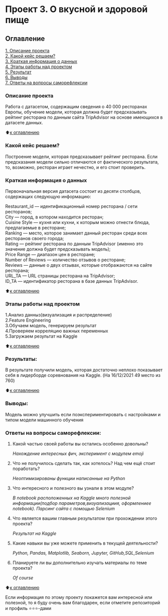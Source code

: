 # Проект 3. О вкусной и здоровой пище

## Оглавление  
[1. Описание проекта](README.md#Описание-проекта)    
[2. Какой кейс решаем?](README.md#Какой-кейс-решаем)  
[3. Краткая информация о данных](README.md#Краткая-информация-о-данных)  
[4. Этапы работы над проектом](README.md#Этапы-работы-над-проектом)  
[5. Результат](README.md#Результаты)    
[6. Выводы](README.md#Выводы)  
[7. Ответы на вопросы саморефлексии](README.md#Ответы-на-вопросы-саморефлексии)

### Описание проекта    
Работа с датасетом, содержащим сведения о 40 000 ресторанах Европы, обучение модели, которая должна будет предсказывать рейтинг ресторана по данным сайта TripAdvisor на основе имеющихся в датасете данных.

:arrow_up:[к оглавлению](README.md#Оглавление)


### Какой кейс решаем? 
Построение модели, которая предсказывает рейтинг ресторана. Если предсказания модели сильно отличаются от фактического результата, то, возможно, ресторан играет нечестно, и его стоит проверить.


### Краткая информация о данных
Первоначальная версия датасета состоит из десяти столбцов, содержащих следующую информацию:

Restaurant_id — идентификационный номер ресторана / сети ресторанов;    
City — город, в котором находится ресторан;     
Cuisine Style — кухня или кухни, к которым можно отнести блюда, предлагаемые в ресторане;       
Ranking — место, которое занимает данный ресторан среди всех ресторанов своего города;      
Rating — рейтинг ресторана по данным TripAdvisor (именно это значение должна будет предсказывать модель);       
Price Range — диапазон цен в ресторане;     
Number of Reviews — количество отзывов о ресторане;     
Reviews — данные о двух отзывах, которые отображаются на сайте ресторана;           
URL_TA — URL страницы ресторана на TripAdvisor;     
ID_TA — идентификатор ресторана в базе данных TripAdvisor.
  
:arrow_up:[к оглавлению](README.md#Оглавление)


### Этапы работы над проектом  
1.Анализ данныз(визуализация и распределение)                                     
2.Feature Engineering  
3.Обучаем модель, генерируем результат      
4.Проверяем корреляцию важных переменных    
5.Загружаем результат на Kaggle


:arrow_up:[к оглавлению](README.md#Оглавление)


### Результаты:  
В результате получили модель, которая достаточно неплохо показывает себя в лидерборде соревнования на Kaggle. (На 16/12/2021  49 место из 760)

:arrow_up:[к оглавлению](README.md#Оглавление)


### Выводы:  
Модель можно улучшить если поэкспериментировать с настройками и типом модели машинного обучения

### Ответы на вопросы саморефлексии: 


1. Какой частью своей работы вы остались особенно довольны?

    *Нахождение интересных фич, эксперимент с модулем emoji*

2. Что не получилось сделать так, как хотелось? Над чем ещё стоит поработать?

    *Неоптимизированы функции написанные на Python*


3. Что интересного и полезного вы узнали в этом модуле?

     *В notebook расположенных на Kaggle много полезной информации(подбор параметров,визуализациия, оформлениее notebook). Парсинг сайта с помощью Selenium*

4. Что является вашим главным результатом при прохождении этого проекта?

    *Результат на Kaggle*


5. Какие навыки вы уже можете применить в текущей деятельности?     

    *Python, Pandas, Matplotlib, Seaborn, Jupyter, GitHub,SQL,Selenium*

7. Планируете ли вы дополнительно изучать материалы по теме проекта?

    *Of course*

:arrow_up:[к оглавлению](README.md#Оглавление)


Если информация по этому проекту покажется вам интересной или полезной, то я буду очень вам благодарен, если отметите репозиторий и профиль ⭐️⭐️⭐️-дами
